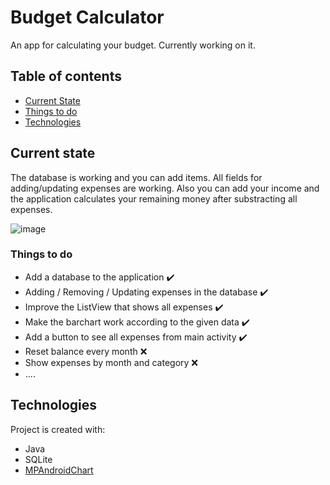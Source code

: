 # Budget Calculator
An app for calculating your budget. Currently working on it.

## Table of contents

* [Current State](#current-state)
* [Things to do](#things-to-do)
* [Technologies](#technologies)

## Current state
The database is working and you can add items. All fields for adding/updating expenses are working. Also you can add your income and the application calculates your remaining money after substracting all expenses.

![image](https://drive.google.com/uc?export=view&id=1BKuFNUufzS5a6pN9Hm-BOVgwy2pdCSyc)


### Things to do
- Add a database to the application :heavy_check_mark:
- Adding / Removing / Updating expenses in the database :heavy_check_mark:
- Improve the ListView that shows all expenses :heavy_check_mark: 
- Make the barchart work according to the given data :heavy_check_mark: 
- Add a button to see all expenses from main activity :heavy_check_mark: 
- Reset balance every month :x:
- Show expenses by month and category :x:
- ....

## Technologies
Project is created with:
* Java
* SQLite
* [MPAndroidChart](https://github.com/PhilJay/MPAndroidChart)



